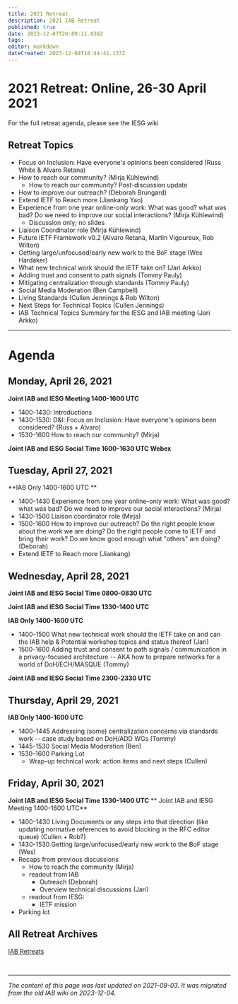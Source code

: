 ```yaml
---
title: 2021 Retreat
description: 2021 IAB Retreat
published: true
date: 2023-12-07T20:09:11.838Z
tags: 
editor: markdown
dateCreated: 2023-12-04T18:44:41.137Z
---
```


# 2021 Retreat: Online, 26-30 April 2021
For the full retreat agenda, please see the IESG wiki

## Retreat Topics
- Focus on Inclusion: Have everyone's opinions been considered (Russ White & Alvaro Retana)
- How to reach our community? (Mirja Kühlewind)
   - How to reach our community? Post-discussion update
- How to improve our outreach? (Deborah Brungard)
- Extend IETF to Reach more (Jiankang Yao)
- Experience from one year online-only work: What was good? what was bad? Do we need to improve our social interactions? (Mirja Kühlewind)
   - Discussion only; no slides
- Liaison Coordinator role (Mirja Kühlewind)
- Future IETF Framework v0.2 (Alvaro Retana, Martin Vigoureux, Rob Wilton)
- Getting large/unfocused/early new work to the BoF stage (Wes Hardaker)
- What new technical work should the IETF take on? (Jari Arkko)
- Adding trust and consent to path signals (Tommy Pauly)
- Mitigating centralization through standards (Tommy Pauly)
- Social Media Moderation (Ben Campbell)
- Living Standards (Cullen Jennings & Rob Wilton)
- Next Steps for Technical Topics (Cullen Jennings)
- IAB Technical Topics Summary for the IESG and IAB meeting (Jari Arkko)

---

# Agenda
## Monday, April 26, 2021
**Joint IAB and IESG Meeting 1400-1600 UTC**

- 1400-1430: Introductions
- 1430-1530: D&I: Focus on Inclusion: Have everyone's opinions been considered? (Russ + Alvaro)
- 1530-1600 How to reach our community? (Mirja)

**Joint IAB and IESG Social Time 1600-1630 UTC Webex**

## Tuesday, April 27, 2021
**IAB Only 1400-1600 UTC **

- 1400-1430 Experience from one year online-only work: What was good? what was bad? Do we need to improve our social interactions? (Mirja)
- 1430-1500 Liaison coordinator role (Mirja)
- 1500-1600 How to improve our outreach? Do the right people know about the work we are doing? Do the right people come to IETF and bring their work? Do we know good enough what "others" are doing? (Deborah)
- Extend IETF to Reach more (Jiankang)

## Wednesday, April 28, 2021
**Joint IAB and IESG Social Time 0800-0830 UTC**

**Joint IAB and IESG Social Time 1330-1400 UTC**

**IAB Only 1400-1600 UTC**

- 1400-1500 What new technical work should the IETF take on and can the IAB help & Potential workshop topics and status thereof (Jari)
- 1500-1600 Adding trust and consent to path signals / communication in a privacy-focused architecture -- AKA how to prepare networks for a world of DoH/ECH/MASQUE (Tommy)

**Joint IAB and IESG Social Time 2300-2330 UTC**

## Thursday, April 29, 2021
**IAB Only 1400-1600 UTC**

- 1400-1445 Addressing (some) centralization concerns via standards work -- case study based on DoH/ADD WGs (Tommy)
- 1445-1530 Social Media Moderation (Ben)
- 1530-1600 Parking Lot
  - Wrap-up technical work: action items and next steps (Cullen)

## Friday, April 30, 2021
**Joint IAB and IESG Social Time 1330-1400 UTC** 
**
Joint IAB and IESG Meeting 1400-1600 UTC**

- 1400-1430 Living Documents or any steps into that direction (like updating normative references to avoid blocking in the RFC editor queue) (Cullen + Rob?)
- 1430-1530 Getting large/unfocused/early new work to the BoF stage (Wes)
- Recaps from previous discussions
  - How to reach the community (Mirja)
  - readout from IAB
    - Outreach (Deborah)
    - Overview technical discussions (Jari)
  - readout from IESG:
    - IETF mission
- Parking lot


## All Retreat Archives
[IAB Retreats](/group/iab/IAB_Retreats)

&nbsp;
&nbsp;
&nbsp;

---

*The content of this page was last updated on 2021-09-03. It was migrated from the old IAB wiki on 2023-12-04.*
